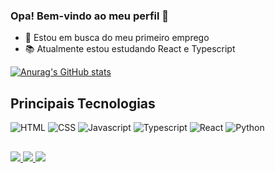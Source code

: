 <link rel="stylesheet" href="https://cdn.jsdelivr.net/gh/devicons/devicon@v2.15.1/devicon.min.css">
          
### Opa! Bem-vindo ao meu perfil 👋

- 💼 Estou em busca do meu primeiro emprego
- 📚 Atualmente estou estudando React e Typescript

[![Anurag's GitHub stats](https://github-readme-stats.vercel.app/api?username=edmundo-xicara&count_private=true&show_icons=true&theme=tokyonight)](https://github.com/edmundo-xicara/github-readme-stats)

## Principais Tecnologias

<div>
  <img alt="HTML" src="https://img.shields.io/badge/html5-%23E34F26.svg?style=for-the-badge&logo=html5&logoColor=white" />
  <img alt="CSS" src="https://img.shields.io/badge/css3-%231572B6.svg?style=for-the-badge&logo=css3&logoColor=white" />
  <img alt="Javascript" src="https://img.shields.io/badge/javascript-%23323330.svg?style=for-the-badge&logo=javascript&logoColor=%23F7DF1E" />
  <img alt="Typescript" src="https://img.shields.io/badge/typescript-%23007ACC.svg?style=for-the-badge&logo=typescript&logoColor=white" />
  <img alt="React" src="https://img.shields.io/badge/react-%2320232a.svg?style=for-the-badge&logo=react&logoColor=%2361DAFB" />
  <img alt="Python" src="https://img.shields.io/badge/python-3670A0?style=for-the-badge&logo=python&logoColor=ffdd54" />
</div>

##

<div>
  <a href="mailto:piresnetoedmundo@gmail.com">
    <img src="https://img.shields.io/badge/Gmail-D14836?style=for-the-badge&logo=gmail&logoColor=white" />
  </a>
  
  <a href="https://www.linkedin.com/in/edmundo-pires-12ab89237/">
    <img src="https://img.shields.io/badge/linkedin-%230077B5.svg?style=for-the-badge&logo=linkedin&logoColor=white" />
  </a>
  
  <a href="https://www.instagram.com/edmundo_xicara/">
    <img src="https://img.shields.io/badge/Instagram-%23E4405F.svg?style=for-the-badge&logo=Instagram&logoColor=white" />
  </a>
</div>
